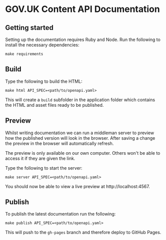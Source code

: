 # GOV.UK Content API Documentation

## Getting started

Setting up the documentation requires Ruby and Node. Run the following to
install the necessary dependencies:

```
make requirements
```

## Build

Type the following to build the HTML:

```
make html API_SPEC=<path/to/openapi.yaml>
```

This will create a `build` subfolder in the application folder which contains
the HTML and asset files ready to be published.

## Preview

Whilst writing documentation we can run a middleman server to preview how the
published version will look in the browser. After saving a change the preview in
the browser will automatically refresh.

The preview is only available on our own computer. Others won't be able to
access it if they are given the link.

Type the following to start the server:

```
make server API_SPEC=<path/to/openapi.yaml>
```

You should now be able to view a live preview at http://localhost:4567.

## Publish

To publish the latest documentation run the following:

```
make publish API_SPEC=<path/to/openapi.yaml>
```

This will push to the `gh-pages` branch and therefore deploy to GitHub Pages.

[rvm]: https://www.ruby-lang.org/en/documentation/installation/#managers
[bundler]: http://bundler.io/
